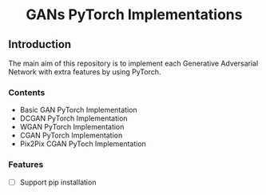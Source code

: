 <div align = 'center'>
  <h1>
    GANs PyTorch Implementations    
  </h1>
</div>

## Introduction
The main aim of this repository is to implement each Generative Adversarial Network with extra features by using PyTorch. 

### Contents
* Basic GAN PyTorch Implementation
* DCGAN PyTorch Implementation
* WGAN PyTorch Implementation
* CGAN PyTorch Implementation
* Pix2Pix CGAN PyToch Implementation

### Features 
- [ ] Support pip installation
